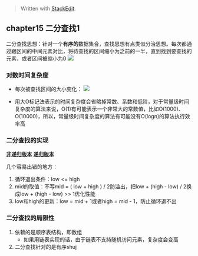 


> Written with [StackEdit](https://stackedit.io/).

## chapter15 二分查找1

二分查找思想：针对一个**有序的**数据集合，查找思想有点类似分治思想。每次都通过跟区间的中间元素对比，将待查找的区间缩小为之前的一半，直到找到要查找的元素，或者区间被缩小为0
![](https://static001.geekbang.org/resource/image/8b/29/8bce81259abf0e9a06f115e22586b829.jpg)

### 对数时间复杂度
* 每次被查找区间的大小变化：
![](https://static001.geekbang.org/resource/image/d1/94/d1e4fa1542e187184c87c545c2fe4794.jpg)

* 用大O标记法表示的时间复杂度会省略掉常数、系数和低阶，对于常量级时间复杂度的算法来说，O(1)有可能表示一个非常大的常数值，比如O(1000)、O(10000)，所以，常量级时间复杂度的算法有可能没有O(logn)的算法执行效率高


### 二分查找的实现
[**非递归版本**]()
[**递归版本**]()

几个容易出错的地方：
1. 循环退出条件：low <= high
2. mid的取值：不写mid = ( low + high ) / 2防溢出，把low + (high - low) / 2换成low + (high - low) >> 1优化性能
3. low和high的更新：low = mid + 1或者high = mid - 1，防止循环退不出


### 二分查找的局限性

1. 依赖的是顺序表结构，即数组
	* 如果用链表实现的话，由于链表不支持随机访问元素，复杂度会变高
2. 二分查找针对的是有序shuj

<!--stackedit_data:
eyJoaXN0b3J5IjpbLTEyNzEwNTM0NDksMTMwMTUzNDkyMSwtMT
gyODk1MTk5Nl19
-->